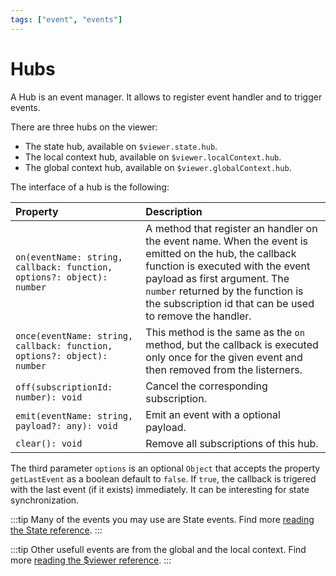 ```yaml
---
tags: ["event", "events"]
---
```


# Hubs

A Hub is an event manager. It allows to register event handler and to trigger events.

There are three hubs on the viewer:

- The state hub, available on `$viewer.state.hub`.
- The local context hub, available on `$viewer.localContext.hub`.
- The global context hub, available on `$viewer.globalContext.hub`.

The interface of a hub is the following:

| Property                                                                | Description                                                                                                                                                                                                                                                                 |
| :---------------------------------------------------------------------- | :-------------------------------------------------------------------------------------------------------------------------------------------------------------------------------------------------------------------------------------------------------------------------- |
| `on(eventName: string, callback: function, options?: object): number`   | A method that register an handler on the event name. When the event is emitted on the hub, the callback function is executed with the event payload as first argument. The `number` returned by the function is the subscription id that can be used to remove the handler. |
| `once(eventName: string, callback: function, options?: object): number` | This method is the same as the `on` method, but the callback is executed only once for the given event and then removed from the listerners.                                                                                                                                |
| `off(subscriptionId: number): void`                                     | Cancel the corresponding subscription.                                                                                                                                                                                                                                      |
| `emit(eventName: string, payload?: any): void`                          | Emit an event with a optional payload.                                                                                                                                                                                                                                      |
| `clear(): void`                                                         | Remove all subscriptions of this hub.                                                                                                                                                                                                                                       |

The third parameter `options` is an optional `Object` that accepts the property `getLastEvent` as a boolean default to `false`. If `true`, the callback is trigered with the last event (if it exists) immediately. It can be interesting for state synchronization.

:::tip
Many of the events you may use are State events. Find more [reading the State reference](./state.html#events).
:::

:::tip
Other usefull events are from the global and the local context. Find more [reading the \$viewer reference](./$viewer.html#events).
:::
